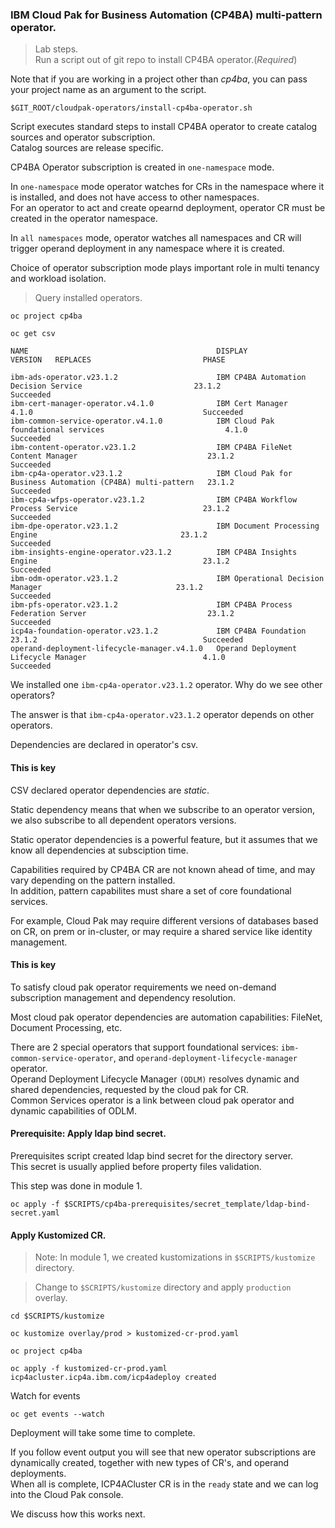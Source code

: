 ### IBM Cloud Pak for Business Automation (CP4BA) multi-pattern operator.

> Lab steps.<br/>
Run a script out of git repo to install CP4BA operator.(*Required*)<br/>

Note that if you are working in a project other than *cp4ba*, you can pass your project name as an argument to the script.<br/>

```
$GIT_ROOT/cloudpak-operators/install-cp4ba-operator.sh
```

Script executes standard steps to install CP4BA operator to create catalog sources and operator subscription.<br/>
Catalog sources are release specific.<br/>

CP4BA Operator subscription is created in `one-namespace` mode.<br/>

In `one-namespace` mode operator watches for CRs in the namespace where it is installed, and does not have access to other namespaces.<br/>
For an operator to act and create opearnd deployment, operator CR must be created in the operator namespace.<br/>

In `all namespaces` mode, operator watches all namespaces and CR will trigger operand deployment in any namespace where it is created.<br/>

Choice of operator subscription mode plays important role in multi tenancy and workload isolation.<br/>

> Query installed operators.<br/>
```
oc project cp4ba

oc get csv
```

```
NAME                                          DISPLAY                                                       VERSION   REPLACES                         PHASE

ibm-ads-operator.v23.1.2                      IBM CP4BA Automation Decision Service                         23.1.2                                     Succeeded
ibm-cert-manager-operator.v4.1.0              IBM Cert Manager                                              4.1.0                                      Succeeded
ibm-common-service-operator.v4.1.0            IBM Cloud Pak foundational services                           4.1.0                                      Succeeded
ibm-content-operator.v23.1.2                  IBM CP4BA FileNet Content Manager                             23.1.2                                     Succeeded
ibm-cp4a-operator.v23.1.2                     IBM Cloud Pak for Business Automation (CP4BA) multi-pattern   23.1.2                                     Succeeded
ibm-cp4a-wfps-operator.v23.1.2                IBM CP4BA Workflow Process Service                            23.1.2                                     Succeeded
ibm-dpe-operator.v23.1.2                      IBM Document Processing Engine                                23.1.2                                     Succeeded
ibm-insights-engine-operator.v23.1.2          IBM CP4BA Insights Engine                                     23.1.2                                     Succeeded
ibm-odm-operator.v23.1.2                      IBM Operational Decision Manager                              23.1.2                                     Succeeded
ibm-pfs-operator.v23.1.2                      IBM CP4BA Process Federation Server                           23.1.2                                     Succeeded
icp4a-foundation-operator.v23.1.2             IBM CP4BA Foundation                                          23.1.2                                     Succeeded
operand-deployment-lifecycle-manager.v4.1.0   Operand Deployment Lifecycle Manager                          4.1.0                                      Succeeded
```

We installed one `ibm-cp4a-operator.v23.1.2` operator. Why do we see other operators?<br/>

The answer is that `ibm-cp4a-operator.v23.1.2` operator depends on other operators.<br/>

Dependencies are declared in operator's csv.<br/>

#### This is key
CSV declared operator dependencies are *static*.<br/>

Static dependency means that when we subscribe to an operator version, we also subscribe to all dependent operators versions.<br/>

Static operator dependencies is a powerful feature, but it assumes that we know all dependencies at subsciption time.<br/>

Capabilities required by CP4BA CR are not known ahead of time, and may vary depending on the pattern installed.<br/> 
In addition, pattern capabilites must share a set of core foundational services.<br/>

For example, Cloud Pak may require different versions of databases based on CR, on prem or in-cluster, or may require a shared service like identity management.<br/>

#### This is key
To satisfy cloud pak operator requirements we need on-demand subscription management and dependency resolution.<br/>

Most cloud pak operator dependencies are automation capabilities: FileNet, Document Processing, etc.<br/>

There are 2 special operators that support foundational services: `ibm-common-service-operator`, and `operand-deployment-lifecycle-manager` operator.<br/>
Operand Deployment Lifecycle Manager `(ODLM)` resolves dynamic and shared dependencies, requested by the cloud pak for CR.<br/>
Common Services operator is a link between cloud pak operator and dynamic capabilities of ODLM.<br/>

#### Prerequisite: Apply ldap bind secret.
Prerequisites script created ldap bind secret for the directory server.<br/>
This secret is usually applied before property files validation.<br/>

This step was done in module 1.<br/>
```
oc apply -f $SCRIPTS/cp4ba-prerequisites/secret_template/ldap-bind-secret.yaml
```

#### Apply Kustomized CR.

> Note: In module 1, we created kustomizations in `$SCRIPTS/kustomize` directory.<br/>

> Change to `$SCRIPTS/kustomize` directory and apply `production` overlay.<br/>

```
cd $SCRIPTS/kustomize

oc kustomize overlay/prod > kustomized-cr-prod.yaml

oc project cp4ba

oc apply -f kustomized-cr-prod.yaml 
icp4acluster.icp4a.ibm.com/icp4adeploy created
```

Watch for events<br/>

```
oc get events --watch
```

Deployment will take some time to complete.<br/>

If you follow event output you will see that new operator subscriptions are dynamically created, together with new types of CR's, and operand deployments.<br/>
When all is complete, ICP4ACluster CR is in the `ready` state and we can log into the Cloud Pak console.<br/>

We discuss how this works next.<br/>
